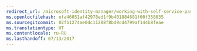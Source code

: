 ```yaml
---
redirect_url: /microsoft-identity-manager/working-with-self-service-password-reset
ms.openlocfilehash: efa46051af42978ed1f9b401884681f00f358035
ms.sourcegitcommit: 02fb1274ae0dc11288f8bd9cd4799af144b8feae
ms.translationtype: HT
ms.contentlocale: ru-RU
ms.lasthandoff: 07/13/2017
---
```

